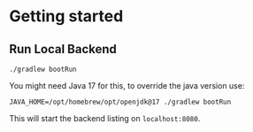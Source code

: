 # Getting started


## Run Local Backend
```shell
./gradlew bootRun
```

You might need Java 17 for this, to override the java version use:
```shell
JAVA_HOME=/opt/homebrew/opt/openjdk@17 ./gradlew bootRun
```

This will start the backend listing on `localhost:8080`. 
